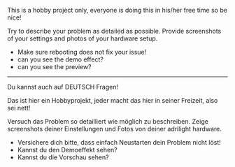 This is a hobby project only, everyone is doing this in his/her free time so be nice!

Try to describe your problem as detailed as possible. Provide screenshots of your settings and photos of your hardware setup.

- Make sure rebooting does not fix your issue!
- can you see the demo effect?
- can you see the preview?


-----------------------

Du kannst auch auf DEUTSCH Fragen!

Das ist hier ein Hobbyprojekt, jeder macht das hier in seiner Freizeit, also sei nett!

Versuch das Problem so detailliert wie möglich zu beschreiben. Zeige screenshots deiner Einstellungen und Fotos von deiner adrilight hardware.

- Versichere dich bitte, dass einfach Neustarten dein Problem nicht löst!
- Kannst du den Demoeffekt sehen?
- Kannst du die Vorschau sehen?